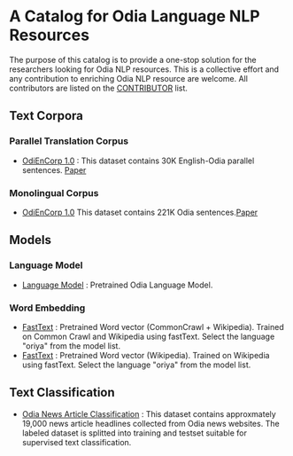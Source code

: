 # A Catalog for Odia Language NLP Resources
The purpose of this catalog is to provide a one-stop solution for the researchers looking for Odia NLP resources. This is a collective effort and any contribution to enriching Odia NLP resource are welcome. All contributors are listed on the <a href="https://github.com/shantipriyap/Odia-NLP-Resource-Catalog/blob/master/CONTRIBUTORS.md">CONTRIBUTOR</a> list. 

## Text Corpora

### Parallel Translation Corpus
* <a href="https://lindat.mff.cuni.cz/repository/xmlui/handle/11234/1-2879">OdiEnCorp 1.0</a> : This dataset contains 30K English-Odia parallel sentences. <a href="https://link.springer.com/chapter/10.1007/978-981-13-9282-5_47">Paper</a> 

### Monolingual Corpus
* <a href="https://lindat.mff.cuni.cz/repository/xmlui/handle/11234/1-2879">OdiEnCorp 1.0</a> This dataset contains 221K Odia sentences.<a href="https://link.springer.com/chapter/10.1007/978-981-13-9282-5_47">Paper</a> 

## Models

### Language Model
* <a href="https://github.com/goru001/nlp-for-odia">Language Model</a> : Pretrained Odia Language Model. 

### Word Embedding
* <a href="https://fasttext.cc/docs/en/crawl-vectors.html">FastText</a> : Pretrained Word vector (CommonCrawl + Wikipedia). Trained on Common Crawl and Wikipedia using fastText. Select the language "oriya" from the model list.
* <a href="https://fasttext.cc/docs/en/pretrained-vectors.html">FastText</a> : Pretrained Word vector (Wikipedia). Trained on Wikipedia using fastText. Select the language "oriya" from the model list.


## Text Classification

* <a href="https://www.kaggle.com/disisbig/odia-news-dataset">Odia News Article Classification</a> : This dataset contains approxmately 19,000 news article headlines collected from Odia news websites. The labeled dataset is splitted into training and testset suitable for supervised text classification.   


